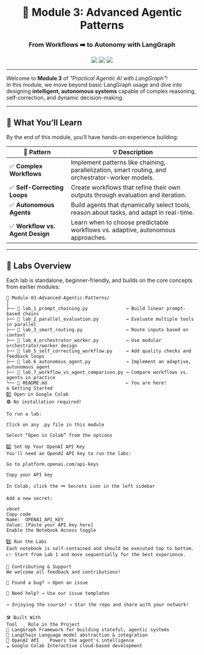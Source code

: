 <h1 align="center">🧠 Module 3: Advanced Agentic Patterns</h1>
<h3 align="center">From Workflows ➡️ to Autonomy with LangGraph</h3>

<p align="center">
  <img src="https://img.shields.io/badge/LangGraph-Advanced-blue" />
  <img src="https://img.shields.io/badge/Level-Intermediate%20to%20Advanced-orange" />
  <img src="https://img.shields.io/badge/Open%20In-Google%20Colab-brightgreen" />
</p>

---

Welcome to **Module 3** of _"Practical Agentic AI with LangGraph"_!  
In this module, we move beyond basic LangGraph usage and dive into designing **intelligent, autonomous systems** capable of complex reasoning, self-correction, and dynamic decision-making.

---

## 🚀 What You’ll Learn

By the end of this module, you’ll have hands-on experience building:

| 🧩 Pattern                        | 💡 Description                                                                 |
|----------------------------------|-------------------------------------------------------------------------------|
| ✅ **Complex Workflows**         | Implement patterns like chaining, parallelization, smart routing, and orchestrator-worker models. |
| ✅ **Self-Correcting Loops**     | Create workflows that refine their own outputs through evaluation and iteration. |
| ✅ **Autonomous Agents**         | Build agents that dynamically select tools, reason about tasks, and adapt in real-time. |
| ✅ **Workflow vs. Agent Design** | Learn when to choose predictable workflows vs. adaptive, autonomous approaches. |

---

## 🧪 Labs Overview

Each lab is standalone, beginner-friendly, and builds on the core concepts from earlier modules:

```plaintext
📁 Module-03-Advanced-Agentic-Patterns/
│
├── 📄 lab_1_prompt_chaining.py              → Build linear prompt-based chains
├── 📄 lab_2_parallel_evaluation.py          → Evaluate multiple tools in parallel
├── 📄 lab_3_smart_routing.py                → Route inputs based on context
├── 📄 lab_4_orchestrator_worker.py          → Use modular orchestrator/worker design
├── 📄 lab_5_self_correcting_workflow.py     → Add quality checks and feedback loops
├── 📄 lab_6_autonomous_agent.py             → Implement an adaptive, autonomous agent
├── 📄 lab_7_workflow_vs_agent_comparison.py → Compare workflows vs. agents in practice
└── 📄 README.md                             ← You are here!
⚙️ Getting Started
1️⃣ Open in Google Colab
🟢 No installation required!

To run a lab:

Click on any .py file in this module

Select “Open in Colab” from the options

2️⃣ Set Up Your OpenAI API Key
You'll need an OpenAI API key to run the labs:

Go to platform.openai.com/api-keys

Copy your API key

In Colab, click the 🗝️ Secrets icon in the left sidebar

Add a new secret:

vbnet
Copy code
Name:  OPENAI_API_KEY  
Value: [Paste your API key here]
Enable the Notebook Access toggle

3️⃣ Run the Labs
Each notebook is self-contained and should be executed top to bottom.
👉 Start from Lab 1 and move sequentially for the best experience.

🤝 Contributing & Support
We welcome all feedback and contributions!

🐞 Found a bug? → Open an issue

🙋 Need help? → Use our issue templates

⭐ Enjoying the course? → Star the repo and share with your network!

🛠️ Built With
Tool	Role in the Project
🔁 LangGraph	Framework for building stateful, agentic systems
🧱 LangChain	Language model abstraction & integration
🧠 OpenAI API	Powers the agent's intelligence
☁️ Google Colab	Interactive cloud-based development
